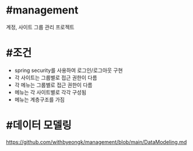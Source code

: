 # #management
계정, 사이트 그룹 관리 프로젝트

# #조건
- spring security를 사용하여 로그인/로그아웃 구현
- 각 사이트는 그룹별로 접근 권한이 다름
- 각 메뉴는 그룹별로 접근 권한이 다름
- 메뉴는 각 사이트별로 각각 구성됨
- 메뉴는 계층구조를 가짐

# #데이터 모델링
https://github.com/withbyeongk/management/blob/main/DataModeling.md

